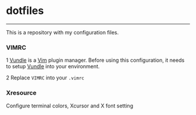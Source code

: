 # dotfiles
-----------

This is a repository with my configuration files.

### VIMRC

1 [Vundle](https://github.com/gmark/Vundle.vim) is a [Vim](http://www.vim.org) plugin manager. Before using this configuration, it needs to setup [Vundle](https://github.com/gmark/Vundle.vim) into your environment.

2  Replace `VIMRC` into your `.vimrc`


### Xresource

Configure terminal colors, Xcursor and X font setting
 

